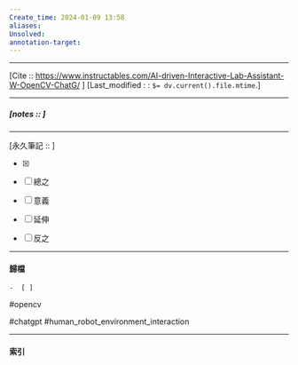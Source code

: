 ```yaml
---
Create_time: 2024-01-09 13:58
aliases: 
Unsolved: 
annotation-target:
---
```




---
[Cite :: https://www.instructables.com/AI-driven-Interactive-Lab-Assistant-W-OpenCV-ChatG/ ]
[Last_modified : : `$= dv.current().file.mtime`.]


---
##### [notes ::   ]


---

[永久筆記 :: ]
	
- [x]

- [ ] 總之

- [ ] 意義

- [ ] 延伸

- [ ] 反之


---
#### 歸檔 
	-  [ ]

#opencv

#chatgpt #human_robot_environment_interaction 

---
#### 索引
